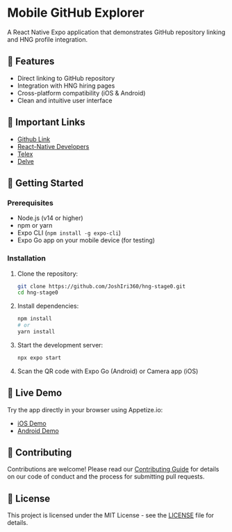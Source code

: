 # Mobile GitHub Explorer

A React Native Expo application that demonstrates GitHub repository linking and HNG profile integration.

## 🌟 Features

- Direct linking to GitHub repository
- Integration with HNG hiring pages
- Cross-platform compatibility (iOS & Android)
- Clean and intuitive user interface

## 🔗 Important Links
- [Github Link](https://github.com/JoshIri360/MOBILE-DESKTOP-STAGE-0-TASK)
- [React-Native Developers](https://hng.tech/hire/react-native-developers)
- [Telex](https://telex.im)
- [Delve](https://delve.fun/)

## 🚀 Getting Started

### Prerequisites

- Node.js (v14 or higher)
- npm or yarn
- Expo CLI (`npm install -g expo-cli`)
- Expo Go app on your mobile device (for testing)

### Installation

1. Clone the repository:
   ```bash
   git clone https://github.com/JoshIri360/hng-stage0.git
   cd hng-stage0
   ```

2. Install dependencies:
   ```bash
   npm install
   # or
   yarn install
   ```

3. Start the development server:
   ```bash
   npx expo start
   ```

4. Scan the QR code with Expo Go (Android) or Camera app (iOS)

## 📱 Live Demo

Try the app directly in your browser using Appetize.io:

- [iOS Demo](https://appetize.io/app/b_vot3cmtha65ivnvazhccxdcjam)
- [Android Demo](https://appetize.io/app/b_c6rfkj6uuzwyt6orlkdcyun3tm)

## 🤝 Contributing

Contributions are welcome! Please read our [Contributing Guide](CONTRIBUTING.md) for details on our code of conduct and the process for submitting pull requests.

## 📄 License

This project is licensed under the MIT License - see the [LICENSE](LICENSE) file for details.
